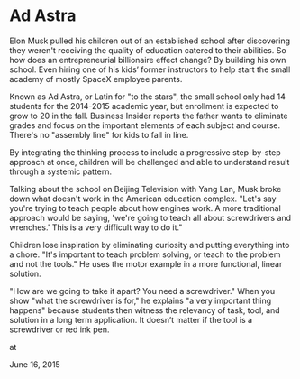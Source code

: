 # Ad Astra

Elon Musk pulled his children out of an established school after discovering they weren't receiving the quality of education catered to their abilities. So how does an entrepreneurial billionaire effect change? By building his own school. Even hiring one of his kids’ former instructors to help start the small academy of mostly SpaceX employee parents.

Known as Ad Astra, or Latin for "to the stars", the small school only had 14 students for the 2014-2015 academic year, but enrollment is expected to grow to 20 in the fall. Business Insider reports the father wants to eliminate grades and focus on the important elements of each subject and course. There's no "assembly line" for kids to fall in line.

By integrating the thinking process to include a progressive step-by-step approach at once, children will be challenged and able to understand result through a systemic pattern.

Talking about the school on Beijing Television with Yang Lan, Musk broke down what doesn't work in the American education complex. "Let's say you're trying to teach people about how engines work. A more traditional approach would be saying, 'we're going to teach all about screwdrivers and wrenches.' This is a very difficult way to do it."

Children lose inspiration by eliminating curiosity and putting everything into a chore. "It's important to teach problem solving, or teach to the problem and not the tools." He uses the motor example in a more functional, linear solution.

"How are we going to take it apart? You need a screwdriver." When you show "what the screwdriver is for," he explains "a very important thing happens" because students then witness the relevancy of task, tool, and solution in a long term application. It doesn’t matter if the tool is a screwdriver or red ink pen.







at

June 16, 2015















